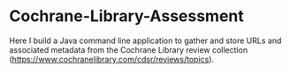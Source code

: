 # Cochrane-Library-Assessment
Here I build a Java command line application to gather and store URLs and associated metadata from the Cochrane Library review collection (https://www.cochranelibrary.com/cdsr/reviews/topics).
